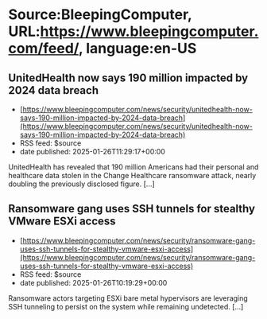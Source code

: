 # Source:BleepingComputer, URL:https://www.bleepingcomputer.com/feed/, language:en-US

## UnitedHealth now says 190 million impacted by 2024 data breach
 - [https://www.bleepingcomputer.com/news/security/unitedhealth-now-says-190-million-impacted-by-2024-data-breach](https://www.bleepingcomputer.com/news/security/unitedhealth-now-says-190-million-impacted-by-2024-data-breach)
 - RSS feed: $source
 - date published: 2025-01-26T11:29:17+00:00

UnitedHealth has revealed that 190 million Americans had their personal and healthcare data stolen in the Change Healthcare ransomware attack, nearly doubling the previously disclosed figure. [...]

## Ransomware gang uses SSH tunnels for stealthy VMware ESXi access
 - [https://www.bleepingcomputer.com/news/security/ransomware-gang-uses-ssh-tunnels-for-stealthy-vmware-esxi-access](https://www.bleepingcomputer.com/news/security/ransomware-gang-uses-ssh-tunnels-for-stealthy-vmware-esxi-access)
 - RSS feed: $source
 - date published: 2025-01-26T10:19:29+00:00

Ransomware actors targeting ESXi bare metal hypervisors are leveraging SSH tunneling to persist on the system while remaining undetected. [...]

